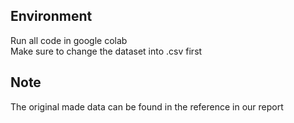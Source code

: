 ## Environment <br>
Run all code in google colab <br>
Make sure to change the dataset into .csv first <br>

## Note  <br>
The original made data can be found in the reference in our report
